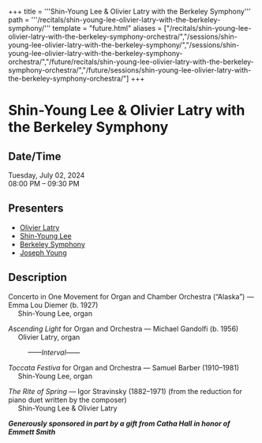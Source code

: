 +++
title = '''Shin-Young Lee & Olivier Latry with the Berkeley Symphony'''
path = '''/recitals/shin-young-lee-olivier-latry-with-the-berkeley-symphony/'''
template = "future.html"
aliases = ["/recitals/shin-young-lee-olivier-latry-with-the-berkeley-symphony-orchestra/","/sessions/shin-young-lee-olivier-latry-with-the-berkeley-symphony/","/sessions/shin-young-lee-olivier-latry-with-the-berkeley-symphony-orchestra/","/future/recitals/shin-young-lee-olivier-latry-with-the-berkeley-symphony-orchestra/","/future/sessions/shin-young-lee-olivier-latry-with-the-berkeley-symphony-orchestra/"]
+++

<h1>Shin-Young Lee & Olivier Latry with the Berkeley Symphony</h1>

<h2>Date/Time</h2>
<p>Tuesday, July 02, 2024<br>
08:00 PM – 09:30 PM</p>
<h2>Presenters</h2>
<ul>
<li><a href="/performers/olivier-latry/">Olivier Latry</a></li>
<li><a href="/performers/shin-young-lee/">Shin-Young Lee</a></li>
<li><a href="/performers/berkeley-symphony/">Berkeley Symphony</a></li>
<li><a href="/performers/joseph-young/">Joseph Young</a></li>
</ul>
<h2>Description</h2>

<div class="ag87-crtemvc-hsbk"><div class="css-vsf5of"><p class="carina-rte-public-DraftStyleDefault-block">Concerto in One Movement for Organ and Chamber Orchestra (“Alaska”) — Emma Lou Diemer (b. 1927)<br>&nbsp; &nbsp; &nbsp;Shin-Young Lee, organ</p><p style="text-align:left;" class="carina-rte-public-DraftStyleDefault-block"><span style="font-style: italic;">Ascending Light</span> for Organ and Orchestra — Michael Gandolfi (b. 1956)<br>&nbsp; &nbsp; &nbsp;Olivier Latry, organ</p><p style="text-align:left;" class="carina-rte-public-DraftStyleDefault-block">&nbsp; &nbsp; &nbsp; &nbsp; &nbsp; <span style="font-style: italic;">——Interval——</span></p><p style="text-align:left;" class="carina-rte-public-DraftStyleDefault-block"><span style="font-style: italic;">Toccata Festiva</span> for Organ and Orchestra — Samuel Barber (1910–1981)<br>&nbsp; &nbsp; &nbsp;Shin-Young Lee, organ</p><p class="carina-rte-public-DraftStyleDefault-block"><span style="font-style: italic;">The Rite of Spring</span> — Igor Stravinsky (1882–1971) (from the reduction for piano duet written by the composer)<br>&nbsp; &nbsp; &nbsp;Shin-Young Lee &amp; Olivier Latry</p><p class="carina-rte-public-DraftStyleDefault-block"><span style="font-weight: bold;"><span style="font-style: italic;">Generously sponsored in part by a gift from Catha Hall in honor of Emmett Smith</span></span></p></div></div>


